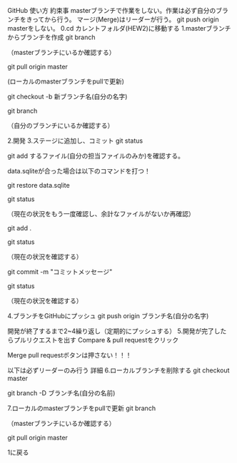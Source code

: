 GitHub 使い方
約束事
masterブランチで作業をしない。作業は必ず自分のブランチをきってから行う。
マージ(Merge)はリーダーが行う。
git push origin masterをしない。
0.cd カレントフォルダ(HEW2)に移動する
1.masterブランチからブランチを作成
git branch

（masterブランチにいるか確認する）

git pull origin master

(ローカルのmasterブランチをpullで更新)

git checkout -b 新ブランチ名(自分の名字)

git branch

（自分のブランチにいるか確認する）

2.開発
3.ステージに追加し、コミット
git status

git add するファイル(自分の担当ファイルのみか)を確認する。

data.sqliteが合った場合は以下のコマンドを打つ！

git restore data.sqlite

git status

（現在の状況をもう一度確認し、余計なファイルがないか再確認）

git add .

git status

（現在の状況を確認する）

git commit -m "コミットメッセージ"

git status

（現在の状況を確認する）

4.ブランチをGitHubにプッシュ
git push origin ブランチ名(自分の名字)

開発が終了するまで2~4繰り返し（定期的にプッシュする）
5.開発が完了したらプルリクエストを出す
Compare & pull requestをクリック

Merge pull requestボタンは押さない！！！

以下は必ずリーダーのみ行う
詳細
6.ローカルブランチを削除する
git checkout master

git branch -D ブランチ名(自分の名前)

7.ローカルのmasterブランチをpullで更新
git branch

（masterブランチにいるか確認する）

git pull origin master

1に戻る
